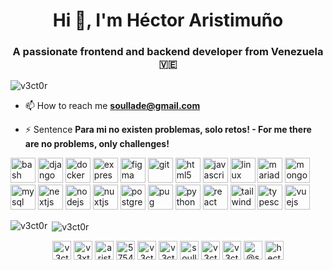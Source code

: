 <h1 align="center">Hi 👋, I'm Héctor Aristimuño</h1>
<h3 align="center">A passionate frontend and backend developer from Venezuela 🇻🇪</h3>

<p align="left"> <img src="https://komarev.com/ghpvc/?username=v3ct0r" alt="v3ct0r" /> </p>

- 📫 How to reach me **soullade@gmail.com**

- ⚡ Sentence **Para mi no existen problemas, solo retos! - For me there are no problems, only challenges!**

<p align="left"><img src="https://www.vectorlogo.zone/logos/gnu_bash/gnu_bash-icon.svg" alt="bash" width="40" height="40"/> <img src="https://devicons.github.io/devicon/devicon.git/icons/django/django-original.svg" alt="django" width="40" height="40"/> <img src="https://devicons.github.io/devicon/devicon.git/icons/docker/docker-original-wordmark.svg" alt="docker" width="40" height="40"/> <img src="https://devicons.github.io/devicon/devicon.git/icons/express/express-original-wordmark.svg" alt="express" width="40" height="40"/> <img src="https://www.vectorlogo.zone/logos/figma/figma-icon.svg" alt="figma" width="40" height="40"/> <img src="https://www.vectorlogo.zone/logos/git-scm/git-scm-icon.svg" alt="git" width="40" height="40"/> <img src="https://devicons.github.io/devicon/devicon.git/icons/html5/html5-original-wordmark.svg" alt="html5" width="40" height="40"/> <img src="https://devicons.github.io/devicon/devicon.git/icons/javascript/javascript-original.svg" alt="javascript" width="40" height="40"/> <img src="https://devicons.github.io/devicon/devicon.git/icons/linux/linux-original.svg" alt="linux" width="40" height="40"/> <img src="https://www.vectorlogo.zone/logos/mariadb/mariadb-icon.svg" alt="mariadb" width="40" height="40"/> <img src="https://devicons.github.io/devicon/devicon.git/icons/mongodb/mongodb-original-wordmark.svg" alt="mongodb" width="40" height="40"/> <img src="https://devicons.github.io/devicon/devicon.git/icons/mysql/mysql-original-wordmark.svg" alt="mysql" width="40" height="40"/> <img src="https://cdn.worldvectorlogo.com/logos/nextjs-3.svg" alt="nextjs" width="40" height="40"/> <img src="https://devicons.github.io/devicon/devicon.git/icons/nodejs/nodejs-original-wordmark.svg" alt="nodejs" width="40" height="40"/> <img src="https://www.vectorlogo.zone/logos/nuxtjs/nuxtjs-icon.svg" alt="nuxtjs" width="40" height="40"/> <img src="https://devicons.github.io/devicon/devicon.git/icons/postgresql/postgresql-original-wordmark.svg" alt="postgresql" width="40" height="40"/> <img src="https://cdn.worldvectorlogo.com/logos/pug.svg" alt="pug" width="40" height="40"/> <img src="https://devicons.github.io/devicon/devicon.git/icons/python/python-original.svg" alt="python" width="40" height="40"/> <img src="https://devicons.github.io/devicon/devicon.git/icons/react/react-original-wordmark.svg" alt="react" width="40" height="40"/> <img src="https://www.vectorlogo.zone/logos/tailwindcss/tailwindcss-icon.svg" alt="tailwind" width="40" height="40"/> <img src="https://devicons.github.io/devicon/devicon.git/icons/typescript/typescript-original.svg" alt="typescript" width="40" height="40"/> <img src="https://devicons.github.io/devicon/devicon.git/icons/vuejs/vuejs-original-wordmark.svg" alt="vuejs" width="40" height="40"/></p>

<p><img align="left" src="https://github-readme-stats.vercel.app/api/top-langs/?username=v3ct0r&layout=compact" alt="v3ct0r" /></p>

<p>&nbsp;<img align="center" src="https://github-readme-stats.vercel.app/api?username=v3ct0r&show_icons=true" alt="v3ct0r" /></p>

<p align="center">
<a href="https://codepen.io/v3ct0r" target="blank"><img align="center" src="https://cdn.jsdelivr.net/npm/simple-icons@3.0.1/icons/codepen.svg" alt="v3ct0r" height="30" width="30" /></a>
<a href="https://twitter.com/v3xt0r" target="blank"><img align="center" src="https://cdn.jsdelivr.net/npm/simple-icons@3.0.1/icons/twitter.svg" alt="v3xt0r" height="30" width="30" /></a>
<a href="https://linkedin.com/in/aristor" target="blank"><img align="center" src="https://cdn.jsdelivr.net/npm/simple-icons@3.0.1/icons/linkedin.svg" alt="aristor" height="30" width="30" /></a>
<a href="https://stackoverflow.com/users/5754919" target="blank"><img align="center" src="https://cdn.jsdelivr.net/npm/simple-icons@3.0.1/icons/stackoverflow.svg" alt="5754919" height="30" width="30" /></a>
<a href="https://codesandbox.com/v3ct0r" target="blank"><img align="center" src="https://cdn.jsdelivr.net/npm/simple-icons@3.0.1/icons/codesandbox.svg" alt="v3ct0r" height="30" width="30" /></a>
<a href="https://fb.com/v3ct0r" target="blank"><img align="center" src="https://cdn.jsdelivr.net/npm/simple-icons@3.0.1/icons/facebook.svg" alt="v3ct0r" height="30" width="30" /></a>
<a href="https://instagram.com/soullade" target="blank"><img align="center" src="https://cdn.jsdelivr.net/npm/simple-icons@3.0.1/icons/instagram.svg" alt="soullade" height="30" width="30" /></a>
<a href="https://dribbble.com/v3ct0r" target="blank"><img align="center" src="https://cdn.jsdelivr.net/npm/simple-icons@3.0.1/icons/dribbble.svg" alt="v3ct0r" height="30" width="30" /></a>
<a href="https://www.behance.net/v3ct0r" target="blank"><img align="center" src="https://cdn.jsdelivr.net/npm/simple-icons@3.0.1/icons/behance.svg" alt="v3ct0r" height="30" width="30" /></a>
<a href="https://medium.com/@soullade" target="blank"><img align="center" src="https://cdn.jsdelivr.net/npm/simple-icons@3.0.1/icons/medium.svg" alt="@soullade" height="30" width="30" /></a>
<a href="https://www.youtube.com/c/hectoraristimuño" target="blank"><img align="center" src="https://cdn.jsdelivr.net/npm/simple-icons@3.0.1/icons/youtube.svg" alt="hectoraristimuño" height="30" width="30" /></a>
</p>

